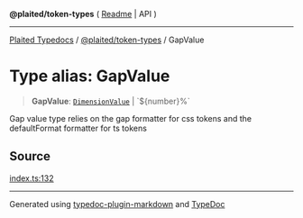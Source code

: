 **@plaited/token-types** ( [Readme](../README.md) \| API )

***

[Plaited Typedocs](../../../modules.md) / [@plaited/token-types](../modules.md) / GapValue

# Type alias: GapValue

> **GapValue**: [`DimensionValue`](DimensionValue.md) \| \`${number}%\`

Gap value type relies on the gap formatter for css tokens
and the defaultFormat formatter for ts tokens

## Source

[index.ts:132](https://github.com/plaited/plaited/blob/317e868/libs/token-types/src/index.ts#L132)

***

Generated using [typedoc-plugin-markdown](https://www.npmjs.com/package/typedoc-plugin-markdown) and [TypeDoc](https://typedoc.org/)
